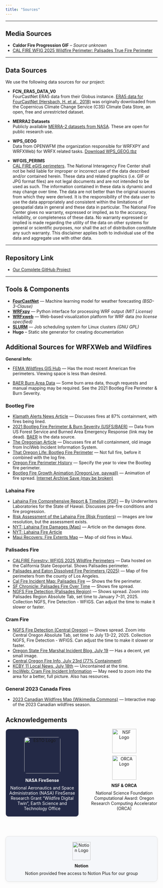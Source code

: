 ```yaml
---
title: "Sources"
---
```



---


## Media Sources

- **Caldor Fire Progression GIF** – *Source unknown* <!-- (Remove or verify before final publishing) -->
- [CAL FIRE WFIG 2025 Wildfire Perimeter: Palisades True Fire Perimeter](https://hub-calfire-forestry.hub.arcgis.com/datasets/wfigs-2025-wildfire-perimeters/explore?location=34.050903%2C-118.575550%2C11.57)

---



## Data Sources

We use the following data sources for our project:

- **FCN_ERA5_DATA_V0**  
	FourCastNet ERA5 data from their Globus instance. [ERA5 data for FourCastNet (Hersbach, H. et al., 2018)](https://app.globus.org/file-manager?origin_id=945b3c9e-0f8c-11ed-8daf-9f359c660fbd&origin_path=%2F~%2Fdata%2F) was originally downloaded from the Copernicus Climate Change Service (C3S) Climate Data Store, an open, free and unrestricted dataset.

- **MERRA2 Datasets**  
	Publicly available [MERRA-2 datasets from NASA](https://goldsmr4.gesdisc.eosdis.nasa.gov/data/MERRA2/). These are open for public research use.

- **WPS_GEOG**  
	Data from OPENWFM (the organization responsible for WRFXPY and WRFXWeb) for WRFX related tasks. [Download WPS_GEOG.tbz](https://demo.openwfm.org/web/wrfx/WPS_GEOG.tbz)

- **WFGIS_PERIMS**  
	[CAL FIRE eGIS perimeters](https://hub-calfire-forestry.hub.arcgis.com/datasets/wfigs-2025-wildfire-perimeters/explore). The National Interagency Fire Center shall not be held liable for improper or incorrect use of the data described and/or contained herein. These data and related graphics (i.e. GIF or JPG format files) are not legal documents and are not intended to be used as such. The information contained in these data is dynamic and may change over time. The data are not better than the original sources from which they were derived. It is the responsibility of the data user to use the data appropriately and consistent within the limitations of geospatial data in general and these data in particular. The National Fire Center gives no warranty, expressed or implied, as to the accuracy, reliability, or completeness of these data. No warranty expressed or implied is made regarding the utility of the data on other systems for general or scientific purposes, nor shall the act of distribution constitute any such warranty. This disclaimer applies both to individual use of the data and aggregate use with other data.



---


## Repository Link

- [Our Complete GitHub Project](https://github.com/PSU-CS-Wildfire-Capstone-Sp-S-25)


---


## Tools & Components

- [**FourCastNet**](https://github.com/NVlabs/FourCastNet) — Machine learning model for weather forecasting *(BSD-3-Clause)*
- [**WRFxpy**](https://github.com/PSU-CS-Wildfire-Capstone-Sp-S-25/wrfxpy) — Python interface for processing WRF output *(MIT License)*
- [**WRFxweb**](https://github.com/PSU-CS-Wildfire-Capstone-Sp-S-25/wrfxweb) — Web-based visualization platform for WRF data *(no license specified)*
- [**SLURM**](https://slurm.schedmd.com/) — Job scheduling system for Linux clusters *(GNU GPL)*
- **Hugo** – Static site generator for creating documentation


## Additional Sources for WRFXWeb and Wildfires

**General Info:**

- [FEMA Wildfires GIS Hub](https://gis-fema.hub.arcgis.com/pages/wildfires) — Has the most recent American fire perimeters. Viewing space is less than desired.


- [BAER Burn Area Data](https://burnseverity.cr.usgs.gov/baer/) — Some burn area data, though requests and manual mapping may be required. See the 2021 Bootleg Fire Perimeter & Burn Severity.


### Bootleg Fire

- [Klamath Alerts News Article](https://klamathalerts.com/2021/08/07/klamath-county-fire-update-for-august-7th-2021-bootleg-fire-at-87-percent-containment-new-fires-are-now-lined/) — Discusses fires at 87% containment, with fires being lined.
- [2021 Bootleg Fire Perimeter & Burn Severity (USFS/BAER)](https://www.arcgis.com/home/item.html?id=41c248d3113344d78a680ab02f3e98ce) — Data from US Forest Service and Burned Area Emergency Response (link may be dead). [BAER](https://burnseverity.cr.usgs.gov/baer/) is the data source.
- [The Oregonian Article](https://www.oregonlive.com/pacific-northwest-news/2021/08/bootleg-fire-once-the-largest-in-the-nation-is-now-fully-contained.html) — Discusses fire at full containment, old image from InciWeb Incident Information System.
- [That Oregon Life: Bootleg Fire Perimeter](https://thatoregonlife.com/2021/07/bootleg-perimeter-now-200-miles-281-thousand-acres-burned/) — Not full fire, before it combined with the log fire.
- [Oregon Fire Perimeter History](https://hub.oregonexplorer.info/maps/848594cad4554eb9a1965e744d707494/about) — Specify the year to view the Bootleg fire perimeter.
- [Bootleg Fire Growth Animation (OregonLive, paywall)](https://www.oregonlive.com/data/2021/07/see-how-massive-bootleg-fire-grew-into-nations-largest-day-by-day.html) — Animation of fire spread. [Internet Archive Save (may be broken)](https://archive.ph/2ewrd)


### Lahaina Fire

- [Lahaina Fire Comprehensive Report & Timeline (PDF)](https://ag.hawaii.gov/wp-content/uploads/2024/04/FSRI-Lahaina-Fire-Timeline-Phase-1-Report-Press-Conference-240417.pdf) — By Underwriters Laboratories for the State of Hawaii. Discusses pre-fire conditions and fire progression.
- [Risk Assessment of the Lahaina Fire (Risk Frontiers)](https://riskfrontiers.com/insights/the-august-9-2023-hawaii-wildfires/) — Images are low resolution, but the assessment exists.
- [NYT: Lahaina Fire Damages (Map)](https://www.nytimes.com/interactive/2023/08/10/us/maui-wildfire-map-hawaii.html) — Article on the damages done.
- [NYT: Lahaina Fire Article](https://www.nytimes.com/2023/08/15/us/hawaii-maui-lahaina-fire.html)
- [Maui Recovers: Fire Extents Map](https://www.mauirecovers.org/maps/fire-extent) — Map of old fires in Maui.


### Palisades Fire

- [CALFIRE Forestry: WFIGS 2025 Wildfire Perimeters](https://gis.data.ca.gov/datasets/CALFIRE-Forestry::wfigs-2025-wildfire-perimeters/explore?location=34.074124%2C-118.538600%2C11.88) — Data hosted on the California State Geoportal. Shows Palisades perimeter.
- [Palisades and Eaton Dissolved Fire Perimeters (2025)](https://hub.arcgis.com/maps/ad51845ea5fb4eb483bc2a7c38b2370c/about) — Map of fire perimeters from the county of Los Angeles.
- [Cal Fire Incident Map: Palisades Fire](https://www.fire.ca.gov/incidents/2025/1/7/palisades-fire) — Shows the fire perimeter.
- [SF Chronicle: Palisades Fire Over Time](https://www.sfchronicle.com/projects/california-fire-map/palisades-fire-2025) — Shows fire spread.
- [NGFS Fire Detection (Palisades Region)](https://re-ngfs.ssec.wisc.edu/) — Shows spread. Zoom into Palisades Region Absolute Tab, set time to January 7–31, 2025. Collection NGFS, Fire Detection - WFIGS. Can adjust the time to make it slower or faster.


### Cram Fire

- [NGFS Fire Detection (Central Oregon)](https://re-ngfs.ssec.wisc.edu/) — Shows spread. Zoom into Central Oregon Absolute Tab, set time to July 13–22, 2025. Collection NGFS, Fire Detection - WFIGS. Can adjust the time to make it slower or faster.
- [Oregon State Fire Marshal Incident Blog, July 19](https://osfminfo.org/crews-making-progress-on-cram-fire-mapped-at-95769-acres/) — Has a decent, yet small image.
- [Central Oregon Fire Info, July 23rd (77% Containment)](https://centraloregonfire.org/2025/07/23/cram-fire-morning-update-wednesday-july-23-2025/)
- [KCBY 11 Local News, July 18th](https://kcby.com/news/local/cram-fire-grows-to-94293-acres-as-windy-conditions-hamper-firefighting-efforts-jefferson-county-wasco-northwest-interagency-coordination-madras-sheriffs-office) — Uncontained at the time.
- [InciWeb: Cram Fire Incident Information](https://inciweb.wildfire.gov/incident-information/orprd-cram-fire) — May need to zoom into the area for a better, full picture. Also has resources.


### General 2023 Canada Fires

- [2023 Canadian Wildfires Map (Wikimedia Commons)](https://commons.wikimedia.org/wiki/Data:2023_Canadian_wildfires_-_season_to_date.map) — Interactive map of the 2023 Canadian wildfires season.


## Acknowledgements


<div style="display: flex; flex-wrap: wrap; gap: 40px; align-items: flex-start;">
		<div style="flex: 1; min-width: 220px; text-align: center; margin-bottom: 24px; background: #232946; border: 1px solid #e0e0e0; border-radius: 10px; padding: 18px 10px; box-shadow: 0 2px 8px rgba(60,60,60,0.06);">
			<div style="background: #232946; display: inline-block; border-radius: 8px; padding: 8px 8px 4px 8px;">
				<img src="https://esto.nasa.gov/wp-content/uploads/2020/02/esto-logo-white.svg" alt="ESTO Logo" width="120" style="background: #232946; border-radius: 8px;">
			</div><br>
			<div style="margin-top: 10px; font-weight: bold; color: #fff;">NASA FireSense</div>
			<div style="margin-top: 8px; color: #fff;">National Aeronautics and Space Administration (NASA) FireSense Research Grant “Wildfire Digital Twin”, Earth Science and Technology Office</div>
		</div>
	<div style="flex: 1; min-width: 220px; text-align: center; margin-bottom: 24px;">
		<img src="https://upload.wikimedia.org/wikipedia/commons/thumb/5/56/NSF_logo.svg/1200px-NSF_logo.svg.png" alt="NSF Logo" width="80"><br>
		<img src="https://orca.pdx.edu/logo.png" alt="ORCA Logo" width="80" style="margin-top: 8px;"><br>
		<div style="margin-top: 10px; font-weight: bold;">NSF & ORCA</div>
		<div style="margin-top: 8px;">National Science Foundation Computational Award: Oregon Research Computing Accelerator (ORCA)</div>
	</div>
	<div style="flex: 1; min-width: 220px; text-align: center; margin-bottom: 24px; background: #f5f7fa; border: 1px solid #e0e0e0; border-radius: 10px; padding: 18px 10px; box-shadow: 0 2px 8px rgba(60,60,60,0.06);">
		<img src="https://upload.wikimedia.org/wikipedia/commons/4/45/Notion_app_logo.png" alt="Notion Logo" width="60"><br>
		<div style="margin-top: 10px; font-weight: bold;">Notion</div>
		<div style="margin-top: 8px;">Notion provided free access to Notion Plus for our group</div>
	</div>
</div>
